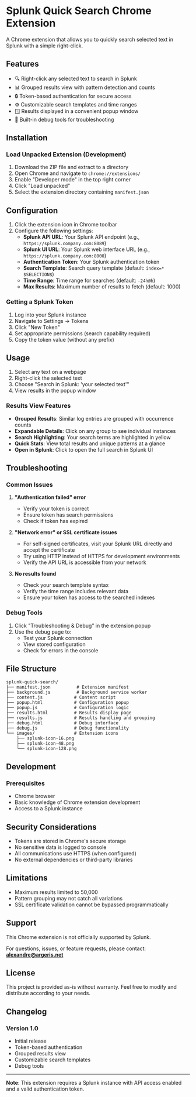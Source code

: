 # Splunk Quick Search Chrome Extension

A Chrome extension that allows you to quickly search selected text in Splunk with a simple right-click.

## Features

- 🔍 Right-click any selected text to search in Splunk
- 📊 Grouped results view with pattern detection and counts
- 🔒 Token-based authentication for secure access
- ⚙️ Customizable search templates and time ranges
- 🪟 Results displayed in a convenient popup window
- 🐛 Built-in debug tools for troubleshooting

## Installation

### Load Unpacked Extension (Development)

1. Download  the ZIP file and extract to a directory
2. Open Chrome and navigate to `chrome://extensions/`
3. Enable "Developer mode" in the top right corner
4. Click "Load unpacked"
5. Select the extension directory containing `manifest.json`

## Configuration

1. Click the extension icon in Chrome toolbar
2. Configure the following settings:
   - **Splunk API URL**: Your Splunk API endpoint (e.g., `https://splunk.company.com:8089`)
   - **Splunk UI URL**: Your Splunk web interface URL (e.g., `https://splunk.company.com:8000`)
   - **Authentication Token**: Your Splunk authentication token
   - **Search Template**: Search query template (default: `index=* $SELECTION$`)
   - **Time Range**: Time range for searches (default: `-24h@h`)
   - **Max Results**: Maximum number of results to fetch (default: 1000)

### Getting a Splunk Token

1. Log into your Splunk instance
2. Navigate to Settings → Tokens
3. Click "New Token"
4. Set appropriate permissions (search capability required)
5. Copy the token value (without any prefix)

## Usage

1. Select any text on a webpage
2. Right-click the selected text
3. Choose "Search in Splunk: 'your selected text'"
4. View results in the popup window

### Results View Features

- **Grouped Results**: Similar log entries are grouped with occurrence counts
- **Expandable Details**: Click on any group to see individual instances
- **Search Highlighting**: Your search terms are highlighted in yellow
- **Quick Stats**: View total results and unique patterns at a glance
- **Open in Splunk**: Click to open the full search in Splunk UI

## Troubleshooting

### Common Issues

1. **"Authentication failed" error**
   - Verify your token is correct
   - Ensure token has search permissions
   - Check if token has expired

2. **"Network error" or SSL certificate issues**
   - For self-signed certificates, visit your Splunk URL directly and accept the certificate
   - Try using HTTP instead of HTTPS for development environments
   - Verify the API URL is accessible from your network

3. **No results found**
   - Check your search template syntax
   - Verify the time range includes relevant data
   - Ensure your token has access to the searched indexes

### Debug Tools

1. Click "Troubleshooting & Debug" in the extension popup
2. Use the debug page to:
   - Test your Splunk connection
   - View stored configuration
   - Check for errors in the console

## File Structure

```
splunk-quick-search/
├── manifest.json          # Extension manifest
├── background.js          # Background service worker
├── content.js            # Content script
├── popup.html            # Configuration popup
├── popup.js              # Configuration logic
├── results.html          # Results display page
├── results.js            # Results handling and grouping
├── debug.html            # Debug interface
├── debug.js              # Debug functionality
└── images/               # Extension icons
    ├── splunk-icon-16.png
    ├── splunk-icon-48.png
    └── splunk-icon-128.png
```

## Development

### Prerequisites

- Chrome browser
- Basic knowledge of Chrome extension development
- Access to a Splunk instance


## Security Considerations

- Tokens are stored in Chrome's secure storage
- No sensitive data is logged to console
- All communications use HTTPS (when configured)
- No external dependencies or third-party libraries

## Limitations

- Maximum results limited to 50,000
- Pattern grouping may not catch all variations
- SSL certificate validation cannot be bypassed programmatically

## Support

This Chrome extension is not officially supported by Splunk.

For questions, issues, or feature requests, please contact:
**alexandre@argeris.net**

## License

This project is provided as-is without warranty. Feel free to modify and distribute according to your needs.

## Changelog

### Version 1.0
- Initial release
- Token-based authentication
- Grouped results view
- Customizable search templates
- Debug tools

---

**Note**: This extension requires a Splunk instance with API access enabled and a valid authentication token.
